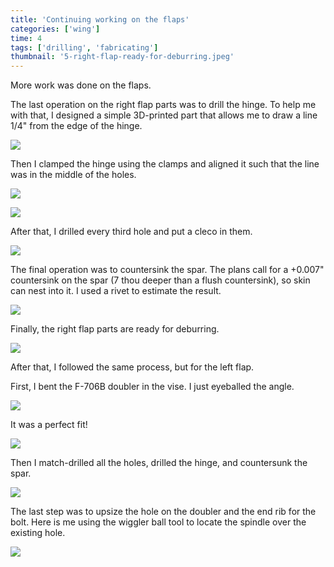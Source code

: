 ```yaml
---
title: 'Continuing working on the flaps'
categories: ['wing']
time: 4
tags: ['drilling', 'fabricating']
thumbnail: '5-right-flap-ready-for-deburring.jpeg'
---
```


More work was done on the flaps.

<!-- more -->

The last operation on the right flap parts was to drill the hinge. To help me with that, I designed a simple 3D-printed part that allows me to draw a line 1/4" from the edge of the hinge.

![](0-centerline-tool.jpeg)

Then I clamped the hinge using the clamps and aligned it such that the line was in the middle of the holes.

![](1-hinge-clamped.jpeg)

![](2-hinge-aligned.jpeg)

After that, I drilled every third hole and put a cleco in them.

![](3-holes-drilled.jpeg)

The final operation was to countersink the spar. The plans call for a +0.007" countersink on the spar (7 thou deeper than a flush countersink), so skin can nest into it. I used a rivet to estimate the result.

![](4-countersunk-holes.jpeg)

Finally, the right flap parts are ready for deburring.

![](5-right-flap-ready-for-deburring.jpeg)

After that, I followed the same process, but for the left flap.

First, I bent the F-706B doubler in the vise. I just eyeballed the angle.

![](6-bending-the-left-flap-doubler.jpeg)

It was a perfect fit!

![](7-perfect-bend.jpeg)

Then I match-drilled all the holes, drilled the hinge, and countersunk the spar.

![](8-countersinking-complete.jpeg)

The last step was to upsize the hole on the doubler and the end rib for the bolt. Here is me using the wiggler ball tool to locate the spindle over the existing hole.

![](9-aligning-to-the-hole.jpeg)

